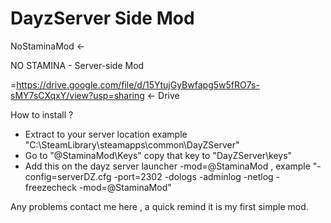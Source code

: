 # DayzServer Side Mod
NoStaminaMod <- 

NO STAMINA - Server-side Mod

=https://drive.google.com/file/d/15YtujGyBwfapg5w5fRO7s-sMY7sCXqxY/view?usp=sharing <- Drive 

How to install ?

- Extract to your server location example "C:\SteamLibrary\steamapps\common\DayZServer"
- Go to "@StaminaMod\Keys" copy that key to "DayZServer\keys"
- Add this on the dayz server launcher  -mod=@StaminaMod , example "-config=serverDZ.cfg -port=2302 -dologs -adminlog -netlog -freezecheck -mod=@StaminaMod"

Any problems contact me here , a quick remind it is my first simple mod.

